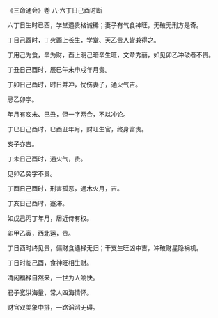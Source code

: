 《三命通会》卷 八·六丁日己酉时断

六丁日生时已酉，学堂遇贵格诚稀；妻子有气食神旺，无破无刑方是奇。

丁日己酉时，丁火酉上长生，学堂、天乙贵人皆兼得之。

丁用己为食，辛为财，酉上明己暗辛生旺，文章秀丽，如见卯乙冲破者不贵。

丁丑日己酉时，辰巳午未申戍年月贵。

丁卯日己酉时，时日并冲，忧伤妻子，通火气吉。

忌乙卯字。

年月有亥未、巳丑，但一字两合，不以冲论。

丁巳日己酉时，巳酉丑年月，财旺生官，终身富贵。

亥子亦吉。

丁未日己酉时，通火气，贵。

见卯乙癸字不贵。

丁酉日己酉时，刑害孤恶，通木火月，吉。

丁亥日己酉时，蹇滞。

如戊己丙丁年月，居近侍有权。

卯甲乙寅，西北运，贵。

丁日酉时终见贵，偏财食遇禄无归；干支生旺凶中吉，冲破财星隐祸机。

丁日时临己酉，食神旺相生财。

清闲福禄自然来，一世为人响快。

君子宽洪海量，常人四海情怀。

财官双美象中排，一路滔滔无碍。

